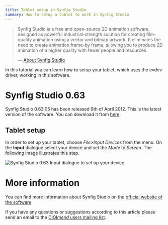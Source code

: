 ```yaml
---
title: Tablet setup in Synfig Studio
summary: How to setup a tablet to work in Synfig Studio
---
```

> Synfig Studio is a free and open-source 2D animation software, designed
> as powerful industrial-strength solution for creating film-quality
> animation using a vector and bitmap artwork. It eliminates the need to
> create animation frame-by frame, allowing you to produce 2D animation of
> a higher quality with fewer people and resources.
>
> — [About Synfig Studio](http://www.synfig.org/)

In this tutorial you can learn how to setup your tablet, which uses the
evdev driver, working in this software.

Synfig Studio 0.63
==================

Synfig Studio 0.63.05 has been released 9th of April 2012. This is the
latest version of the software. You can download it from
[here](http://www.synfig.org/cms/en/download/stable).

Tablet setup
------------

In order to set up your tablet, choose *File\>Input Devices* from the
menu. On the **Input** dialogue select your device and set the *Mode* to
*Screen*. The following image illustrates this step.

![Synfig Studio 0.63 Input dialogue to set up your
device](devicesetup.png "Synfig Studio 0.63 Input dialogue to set up your device")

More information
================

You can find more information about Synfig Studio on the [official
website of the software](http://www.synfig.org).

If you have any questions or suggestions according to this article
please send an email to the [DIGI*mend* users mailing
list](mailto:digimend-users@lists.sourceforge.net).
